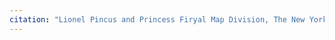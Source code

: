 ```yaml
---
citation: "Lionel Pincus and Princess Firyal Map Division, The New York Public Library. (1906 - 1913). Sheet No. 16. [Includes West New Brighton (West Brighton) and (Port Richmond).] Retrieved from https://digitalcollections.nypl.org/items/510d47e2-629b-a3d9-e040-e00a18064a99, cropped and highlighted."  
---
```

